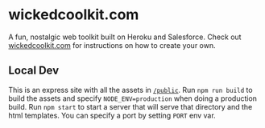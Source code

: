 # wickedcoolkit.com

A fun, nostalgic web toolkit built on Heroku and Salesforce. Check out [wickedcoolkit.com](https://wickedcoolkit.com) for instructions on how to create your own.

## Local Dev

This is an express site with all the assets in [`/public`](./public). Run `npm run build` to build the assets and specify `NODE_ENV=production` when doing a production build. Run `npm start` to start a server that will serve that directory and the html templates. You can specify a port by setting `PORT` env var.
